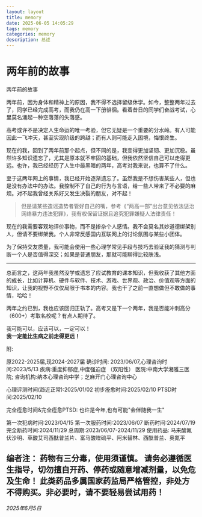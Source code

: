 ```yaml
---
layout: layout
title: memory
date: 2025-06-05 14:05:29
tags: memory
categories: memory
description: 总述
---
```


# 两年前的故事

两年前的故事
<!-- more -->

两年前，因为身体和精神上的原因，我不得不选择留级休学。如今，整整两年过去了，同学已经完成高考，而我仍在高一下册徘徊。看着昔日的同学们奋战考试，心里莫名涌起一种空落落的失落感。

高考或许不是决定人生命运的唯一考验，但它无疑是一个重要的分水岭。有人可能因此一飞冲天，甚至实现阶级的跨越；而有人则可能走入困境，悔恨终生。

现在的我，回到了两年前那个起点，但不同的是，我变得更加坚韧、更加沉稳。虽然许多知识遗忘了，尤其是原本就不牢固的基础，但我依然坚信自己可以走得更远。也许，我已经经历了人生中最黑暗的两年，高考对我来说，也算不了什么。

至于这两年网上的事情，我已经开始逐渐遗忘了。虽然我是不想伤害某些人，但也是没有办法中的办法。我控制不了自己的行为与言语，给一些人带来了不必要的麻烦。对不起我曾经关系好又发生决裂的朋友，对不起！

> 但是请某些造谣造势者管好自己的嘴，参考《“两高一部”出台意见依法惩治网络暴力违法犯罪》，我有权保留证据且追究犯罪嫌疑人法律责任！

现在的我需要客观地评价事物，而不是掺杂个人感情。我不会莫名其妙道德绑架别人，但请不要绑架我。个人非常反感国内互联网上的讨论氛围与某些小团体。

为了保持交友质量，我可能会使用一些心理学常见手段与技巧去验证我的猜测与判断一个人是否值得深交；如果是普通朋友，那就可能聊得比较肤浅。

---

总而言之，这两年我虽然没学或遗忘了应试教育的课本知识，但我收获了其他方面的成长，比如计算机、硬件与软件、技术、游戏、世界观、政治、价值观等方面的知识，让我的视野不仅仅局限于书本的内容。我也干了之前一直想做但不敢做的事情，哈哈！

两年之约已到，我也应该回归正轨了。高考又是下一个两年，我是否能冲刺高分（600+）考取名校呢？有点人期待了。

我可能可以，应该可以，一定可以！  
**我一定能比生病之前走得更远！**


附:

原2022-2025届,现2024-2027届
确诊时间: 2023/06/07,心理咨询时间:2023/5/13
疾病:重度抑郁症,中度强迫症 （双阳性）
医院:中南大学湘雅三医院;
咨询机构:纳本心理咨询中学；芝麻开门心理咨询中心

心理评测时间(趋近正常):2025/01/02
初步痊愈时间:2025/02/10
PTSD时间:2025/02/10

完全痊愈时间&完全痊愈PTSD: 也许是今年,也有可能"会伴随我一生"

第一次犯病时间:2023/04/15
第一次服药时间:2023/06/07
断药时间:2024/07/19
完全断药时间:2024/11/29
总周期:2023/06/07-2024/11/29
使用药品: 马来酸氟伏沙明、草酸艾司西酞普兰片、富马酸喹硫平、阿米替林、西酞普兰、奥氮平

编者注： 药物有三分毒，使用须谨慎。
        请务必遵循医生指导，切勿擅自开药、停药或随意增减剂量，以免危及生命！
        此类药品多属国家药监局严格管控，非处方不得购买。非必要时，请不要轻易尝试用药！
---

*2025年6月5日*
<link rel="stylesheet" href="https://cdn.jsdelivr.net/npm/aplayer@1.10/dist/APlayer.min.css" />
<script src="https://cdn.jsdelivr.net/npm/aplayer@1.10/dist/APlayer.min.js"></script>

<div id="aplayer"></div>

<script>
  const ap = new APlayer({
    container: document.getElementById('aplayer'),
    fixed: true,      // 固定播放器底部，可删
    autoplay: true,
    audio: [
      {
        name: '破茧',
        artist: '张韶涵',
        url: 'https://music.ourgot.cn/pojiang.mp3',
        cover: 'https://music.ourgot.cn/pojiang.png',
        lrc: 'https://music.ourgot.cn/renshijian.lrc',
        lrcType: 3  // 代表歌词是外链格式
      },
      {
        name: '无名的人',
        artist: '张韶涵',
        url: 'https://music.ourgot.cn/wumingderen.mp3',
        cover: 'https://music.ourgot.cn/wumingderen.png',
        lrc: 'https://music.ourgot.cn/renshijian.lrc',
        lrcType: 3  // 代表歌词是外链格式
      },
      {
        name: '暮色回响',
        artist: '张韶涵',
        url: 'https://music.ourgot.cn/musehuixiang.mp3',
        cover: 'https://music.ourgot.cn/musehuixiang.png',
        lrc: 'https://music.ourgot.cn/renshijian.lrc',
        lrcType: 3  // 代表歌词是外链格式
      },
      {
        name: '人世间',
        artist: '雷佳',
        url: 'https://music.ourgot.cn/renshijian.mp3',
        cover: 'https://music.ourgot.cn/renshijian.jpg',
        lrc: 'https://music.ourgot.cn/renshijian.lrc',
        lrcType: 3  // 代表歌词是外链格式
      }
      
    ]
  });
</script>